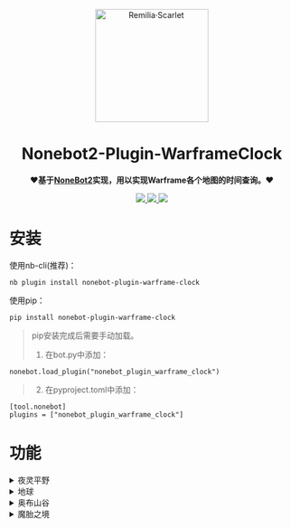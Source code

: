 <p align="center">
	<a href="https://github.com/axStar/WarframeQQbot_RemiliaScarlet">
		<img src="https://s3.bmp.ovh/imgs/2022/05/26/c0293edb48a8333f.png" width="200" height="200" alt="Remilia·Scarlet">
	</a>
</p>
<div align="center">

# Nonebot2-Plugin-WarframeClock

**❤基于[NoneBot2](https://github.com/nonebot/nonebot2)实现，用以实现Warframe各个地图的时间查询。❤**

<p align="center">
	<a href="https://space.bilibili.com/100455457">
		<img src="https://img.shields.io/badge/B%E7%AB%99-white?logo=bilibili">
	</a>
	<a href="https://qm.qq.com/cgi-bin/qm/qr?k=a1sMkSIXA_F2_6tDhuXdnD2u7ibinIcT&noverify=0">
		<img src="https://img.shields.io/badge/QQ-%23339999?logo=Tencent%20QQ">
	</a>
	<img src="https://img.shields.io/badge/%E5%BC%80%E5%8F%91%E8%BF%9B%E5%BA%A6-100%25-red">
</p>
</div>

# 安装

使用nb-cli(推荐)：
```
nb plugin install nonebot-plugin-warframe-clock
```

使用pip：
```
pip install nonebot-plugin-warframe-clock
```
>pip安装完成后需要手动加载。
>1. 在bot.py中添加： 
```
nonebot.load_plugin("nonebot_plugin_warframe_clock")
```
>2. 在pyproject.toml中添加：
```
[tool.nonebot]
plugins = ["nonebot_plugin_warframe_clock"]
```

# 功能
<details>
<summary>夜灵平野</summary>
<img src = 'https://i.bmp.ovh/imgs/2022/05/30/89e81aa3d5abd11e.png' />
</details>

<details>
<summary>地球</summary>
<img src = 'https://s3.bmp.ovh/imgs/2022/05/30/e9160c5475eadcb1.png' />
</details>

<details>
<summary>奥布山谷</summary>
<img src = 'https://s3.bmp.ovh/imgs/2022/05/30/f814ad9b154863de.png' />
</details>

<details>
<summary>魔胎之境</summary>
<img src = 'https://s3.bmp.ovh/imgs/2022/05/30/88c53e7bb3783319.png' />
</details>
